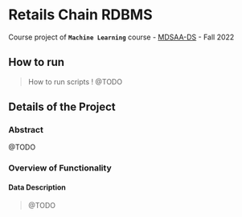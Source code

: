 # Retails Chain RDBMS
Course project of **`Machine Learning`**  course - [MDSAA-DS](www.novaims.unl.pt/MDSAA-DS) - Fall 2022

## How to run
> How to run scripts ! @TODO

## Details of the Project
### Abstract
@TODO

### Overview of Functionality
#### Data Description
> @TODO